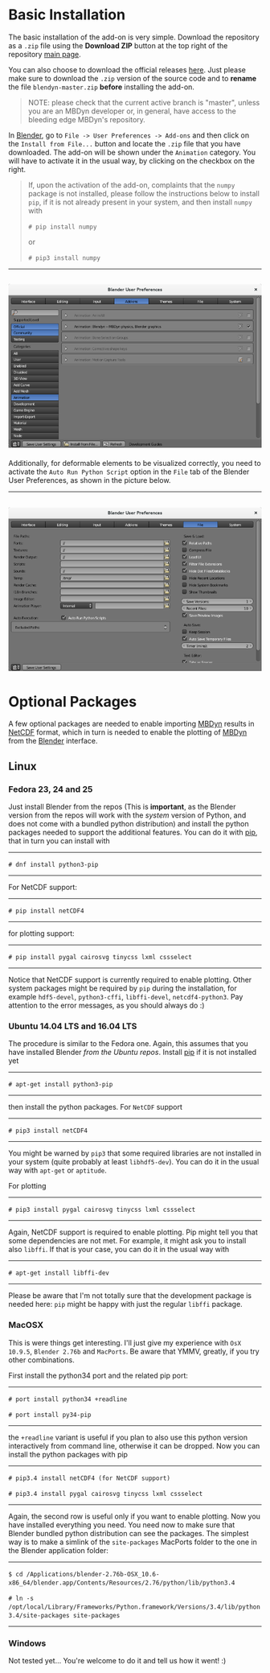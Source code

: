 # Basic Installation
The basic installation of the add-on is very simple. Download the repository as a
`.zip` file using the **Download ZIP** button at the top right of the repository
[main page](https://github.com/zanoni-mbdyn/blendyn/). 

You can also choose to download the official releases 
[here](https://github.com/zanoni-mbdyn/blendyn/releases). Just please make sure to 
download the `.zip` version of the source code and to **rename** the file `blendyn-master.zip`
**before** installing the add-on.

> NOTE: please check that the current active branch is "master", unless you are
> an MBDyn developer or, in general, have access to the bleeding edge MBDyn's 
> repository.

In [Blender](http://www.blender.org/), go to `File -> User Preferences -> Add-ons`
and then click on the `Install from File...` button and locate the `.zip` file
that you have downloaded. The add-on will be shown under the `Animation`
category. You will have to activate it in the usual way, by clicking on the
checkbox on the right.

> If, upon the activation of the add-on, complaints that the `numpy` package
> is not installed, please follow the instructions below to install `pip`, if
> it is not already present in your system, and then install `numpy` with
>
> `# pip install numpy`
>
> or
>
> `# pip3 install numpy`

---
![User preferences panel of Blender --- Add-ons tab](images/blender_user_pref_1.png)
---

Additionally, for deformable elements to be visualized correctly, you need to
activate the `Auto Run Python Script` option in the `File` tab of the Blender
User Preferences, as shown in the picture below.

---
![User preferences panel of Blender -- File tab](images/blender_user_pref_2.png)
---

# Optional Packages 
A few optional packages are needed to enable importing
[MBDyn](https://www.mdbyn.org/) results in
[NetCDF](http://www.unidata.ucar.edu/software/netcdf/) format, which in turn is
needed to enable the plotting of [MBDyn](https://www.mbdyn.org/) from the 
[Blender](https://www.blender.org) interface.

## Linux
### Fedora 23, 24 and 25
Just install Blender from the repos (This is **important**, as the Blender
version from the repos will work with the *system* version of Python, and does
not come with a bundled python distribution) and install the python packages needed to
support the additional features.
You can do it with [pip](https://pypi.python.org/pypi/pip), that in turn you can install with 
- - - 
`# dnf install python3-pip`
- - - 
For NetCDF support:
- - -
`# pip install netCDF4 `
- - - 
for plotting support: 
- - -
`# pip install pygal cairosvg tinycss lxml cssselect`
- - - 
Notice that NetCDF support is currently required to enable plotting.
Other system packages might be required by `pip` during the installation, for example
`hdf5-devel`, `python3-cffi`, `libffi-devel`, `netcdf4-python3`. Pay attention
to the error messages, as you should always do :)

### Ubuntu 14.04 LTS and 16.04 LTS
The procedure is similar to the Fedora one. Again, this assumes that you have
installed Blender *from the Ubuntu repos*. Install
[pip](https://pypi.python.org/pypi/pip) if it is not installed yet
- - - 
`# apt-get install python3-pip`
- - - 
then install the python packages. For `NetCDF` support
- - -
`# pip3 install netCDF4`
- - -
You might be warned by `pip3` that some required libraries are not installed in
your system (quite probably at least `libhdf5-dev`). You can do it in the usual 
way with `apt-get` or `aptitude`.

For plotting
- - -
`# pip3 install pygal cairosvg tinycss lxml cssselect`
- - -
Again, NetCDF support is required to enable plotting.
Pip might tell you that some dependencies are not met. For example, it might ask
you to install also `libffi`. If that is your case, you can do it in the usual
way with
- - - 
`# apt-get install libffi-dev`
- - -
Please be aware that I'm not totally sure that the development package is needed
here: `pip` might be happy with just the regular `libffi` package.

### MacOSX
This is were things get interesting. I'll just give my experience with `OsX
10.9.5`, `Blender 2.76b` and `MacPorts`. Be aware that YMMV, greatly, if you
try other combinations.

First install the python34 port and the related pip port:
- - -
`# port install python34 +readline`

`# port install py34-pip`
- - -
the `+readline` variant is useful if you plan to also use this python version
interactively from command line, otherwise it can be dropped.
Now you can install the python packages with pip
- - - 
`# pip3.4 install netCDF4 (for NetCDF support)`

`# pip3.4 install pygal cairosvg tinycss lxml cssselect`
- - -
Again, the second row is useful only if you want to enable plotting.
Now you have installed everything you need. You need now to make sure that
Blender bundled python distribution can see the packages. 
The simplest way is to make a simlink of the `site-packages` MacPorts folder to
the one in the Blender application folder:
- - -
`$ cd /Applications/blender-2.76b-OSX_10.6-x86_64/blender.app/Contents/Resources/2.76/python/lib/python3.4 `

`# ln -s /opt/local/Library/Frameworks/Python.framework/Versions/3.4/lib/python3.4/site-packages site-packages`
- - - 

### Windows
Not tested yet... You're welcome to do it and tell us how it went! :)
